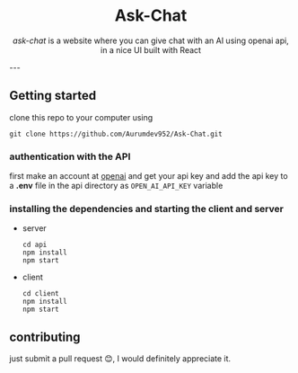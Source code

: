 <div align=center>


# Ask-Chat

*ask-chat* is a website where you can give chat with an AI using openai api, in a nice UI built with React


</div>
---

## Getting started


clone this repo to your computer using
```
git clone https://github.com/Aurumdev952/Ask-Chat.git

```
### authentication with the API

first make an account at [openai](https://beta.openai.com/signup) and get your api key and
add the api key to a **.env** file in the api directory as ```OPEN_AI_API_KEY``` variable

### installing the dependencies and starting the client and server

- server
  ```
  cd api
  npm install
  npm start
  
  ```
- client
  ```
  cd client
  npm install
  npm start
  
  ```
  
## contributing


just submit a pull request 😊, I would definitely appreciate it.


